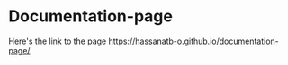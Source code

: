 # Documentation-page

Here's the link to the page
https://hassanatb-o.github.io/documentation-page/
